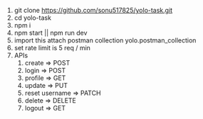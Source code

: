 1. git clone https://github.com/sonu517825/yolo-task.git          
2. cd yolo-task
3. npm i
4. npm start || npm run dev
5. import this attach postman collection yolo.postman_collection
6. set rate limit is 5 req / min
7. APIs
    1. create		    => POST
    2. login		    => POST
    3. profile		    => GET
    4. update		    => PUT
    7. reset username	=> PATCH
    6. delete		    => DELETE
    7. logout		    => GET		
